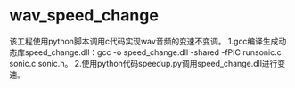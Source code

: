 # wav_speed_change
该工程使用python脚本调用c代码实现wav音频的变速不变调。
1.gcc编译生成动态库speed_change.dll：gcc -o speed_change.dll -shared -fPIC runsonic.c sonic.c sonic.h。
2.使用python代码speedup.py调用speed_change.dll进行变速。
